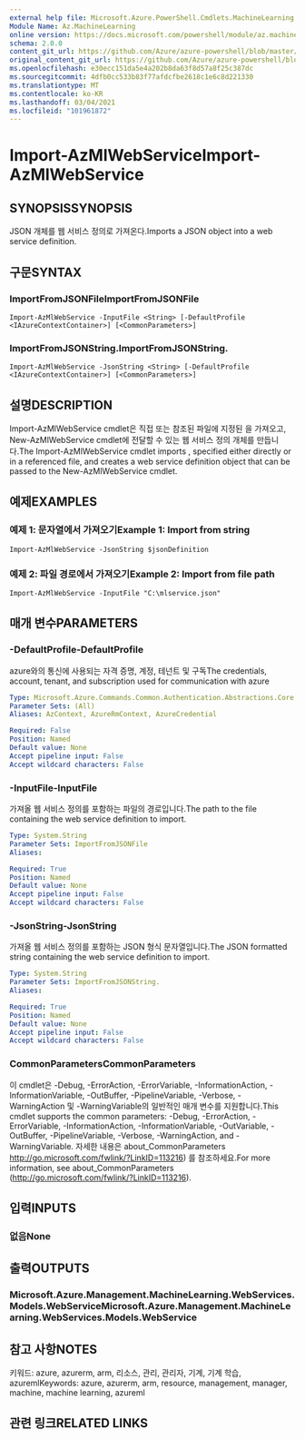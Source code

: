 ```yaml
---
external help file: Microsoft.Azure.PowerShell.Cmdlets.MachineLearning.dll-Help.xml
Module Name: Az.MachineLearning
online version: https://docs.microsoft.com/powershell/module/az.machinelearning/import-azmlwebservice
schema: 2.0.0
content_git_url: https://github.com/Azure/azure-powershell/blob/master/src/MachineLearning/MachineLearning/help/Import-AzMlWebService.md
original_content_git_url: https://github.com/Azure/azure-powershell/blob/master/src/MachineLearning/MachineLearning/help/Import-AzMlWebService.md
ms.openlocfilehash: e30ecc151da5e4a202b8da63f8d57a8f25c387dc
ms.sourcegitcommit: 4dfb0cc533b83f77afdcfbe2618c1e6c8d221330
ms.translationtype: MT
ms.contentlocale: ko-KR
ms.lasthandoff: 03/04/2021
ms.locfileid: "101961872"
---
```

# <span data-ttu-id="41d3f-101">Import-AzMlWebService</span><span class="sxs-lookup"><span data-stu-id="41d3f-101">Import-AzMlWebService</span></span>

## <span data-ttu-id="41d3f-102">SYNOPSIS</span><span class="sxs-lookup"><span data-stu-id="41d3f-102">SYNOPSIS</span></span>
<span data-ttu-id="41d3f-103">JSON 개체를 웹 서비스 정의로 가져온다.</span><span class="sxs-lookup"><span data-stu-id="41d3f-103">Imports a JSON object into a web service definition.</span></span>

## <span data-ttu-id="41d3f-104">구문</span><span class="sxs-lookup"><span data-stu-id="41d3f-104">SYNTAX</span></span>

### <span data-ttu-id="41d3f-105">ImportFromJSONFile</span><span class="sxs-lookup"><span data-stu-id="41d3f-105">ImportFromJSONFile</span></span>
```
Import-AzMlWebService -InputFile <String> [-DefaultProfile <IAzureContextContainer>] [<CommonParameters>]
```

### <span data-ttu-id="41d3f-106">ImportFromJSONString.</span><span class="sxs-lookup"><span data-stu-id="41d3f-106">ImportFromJSONString.</span></span>
```
Import-AzMlWebService -JsonString <String> [-DefaultProfile <IAzureContextContainer>] [<CommonParameters>]
```

## <span data-ttu-id="41d3f-107">설명</span><span class="sxs-lookup"><span data-stu-id="41d3f-107">DESCRIPTION</span></span>
<span data-ttu-id="41d3f-108">Import-AzMlWebService cmdlet은 직접 또는 참조된 파일에 지정된 을 가져오고, New-AzMlWebService cmdlet에 전달할 수 있는 웹 서비스 정의 개체를 만듭니다.</span><span class="sxs-lookup"><span data-stu-id="41d3f-108">The Import-AzMlWebService cmdlet imports , specified either directly or in a referenced file, and creates a web service definition object that can be passed to the New-AzMlWebService cmdlet.</span></span>

## <span data-ttu-id="41d3f-109">예제</span><span class="sxs-lookup"><span data-stu-id="41d3f-109">EXAMPLES</span></span>

### <span data-ttu-id="41d3f-110">예제 1: 문자열에서 가져오기</span><span class="sxs-lookup"><span data-stu-id="41d3f-110">Example 1: Import from string</span></span>
```
Import-AzMlWebService -JsonString $jsonDefinition
```

### <span data-ttu-id="41d3f-111">예제 2: 파일 경로에서 가져오기</span><span class="sxs-lookup"><span data-stu-id="41d3f-111">Example 2: Import from file path</span></span>
```
Import-AzMlWebService -InputFile "C:\mlservice.json"
```

## <span data-ttu-id="41d3f-112">매개 변수</span><span class="sxs-lookup"><span data-stu-id="41d3f-112">PARAMETERS</span></span>

### <span data-ttu-id="41d3f-113">-DefaultProfile</span><span class="sxs-lookup"><span data-stu-id="41d3f-113">-DefaultProfile</span></span>
<span data-ttu-id="41d3f-114">azure와의 통신에 사용되는 자격 증명, 계정, 테넌트 및 구독</span><span class="sxs-lookup"><span data-stu-id="41d3f-114">The credentials, account, tenant, and subscription used for communication with azure</span></span>

```yaml
Type: Microsoft.Azure.Commands.Common.Authentication.Abstractions.Core.IAzureContextContainer
Parameter Sets: (All)
Aliases: AzContext, AzureRmContext, AzureCredential

Required: False
Position: Named
Default value: None
Accept pipeline input: False
Accept wildcard characters: False
```

### <span data-ttu-id="41d3f-115">-InputFile</span><span class="sxs-lookup"><span data-stu-id="41d3f-115">-InputFile</span></span>
<span data-ttu-id="41d3f-116">가져올 웹 서비스 정의를 포함하는 파일의 경로입니다.</span><span class="sxs-lookup"><span data-stu-id="41d3f-116">The path to the file containing the web service definition to import.</span></span>

```yaml
Type: System.String
Parameter Sets: ImportFromJSONFile
Aliases:

Required: True
Position: Named
Default value: None
Accept pipeline input: False
Accept wildcard characters: False
```

### <span data-ttu-id="41d3f-117">-JsonString</span><span class="sxs-lookup"><span data-stu-id="41d3f-117">-JsonString</span></span>
<span data-ttu-id="41d3f-118">가져올 웹 서비스 정의를 포함하는 JSON 형식 문자열입니다.</span><span class="sxs-lookup"><span data-stu-id="41d3f-118">The JSON formatted string containing the web service definition to import.</span></span>

```yaml
Type: System.String
Parameter Sets: ImportFromJSONString.
Aliases:

Required: True
Position: Named
Default value: None
Accept pipeline input: False
Accept wildcard characters: False
```

### <span data-ttu-id="41d3f-119">CommonParameters</span><span class="sxs-lookup"><span data-stu-id="41d3f-119">CommonParameters</span></span>
<span data-ttu-id="41d3f-120">이 cmdlet은 -Debug, -ErrorAction, -ErrorVariable, -InformationAction, -InformationVariable, -OutBuffer, -PipelineVariable, -Verbose, -WarningAction 및 -WarningVariable의 일반적인 매개 변수를 지원합니다.</span><span class="sxs-lookup"><span data-stu-id="41d3f-120">This cmdlet supports the common parameters: -Debug, -ErrorAction, -ErrorVariable, -InformationAction, -InformationVariable, -OutVariable, -OutBuffer, -PipelineVariable, -Verbose, -WarningAction, and -WarningVariable.</span></span> <span data-ttu-id="41d3f-121">자세한 내용은 about_CommonParameters http://go.microsoft.com/fwlink/?LinkID=113216) 를 참조하세요.</span><span class="sxs-lookup"><span data-stu-id="41d3f-121">For more information, see about_CommonParameters (http://go.microsoft.com/fwlink/?LinkID=113216).</span></span>

## <span data-ttu-id="41d3f-122">입력</span><span class="sxs-lookup"><span data-stu-id="41d3f-122">INPUTS</span></span>

### <span data-ttu-id="41d3f-123">없음</span><span class="sxs-lookup"><span data-stu-id="41d3f-123">None</span></span>

## <span data-ttu-id="41d3f-124">출력</span><span class="sxs-lookup"><span data-stu-id="41d3f-124">OUTPUTS</span></span>

### <span data-ttu-id="41d3f-125">Microsoft.Azure.Management.MachineLearning.WebServices.Models.WebService</span><span class="sxs-lookup"><span data-stu-id="41d3f-125">Microsoft.Azure.Management.MachineLearning.WebServices.Models.WebService</span></span>

## <span data-ttu-id="41d3f-126">참고 사항</span><span class="sxs-lookup"><span data-stu-id="41d3f-126">NOTES</span></span>
<span data-ttu-id="41d3f-127">키워드: azure, azurerm, arm, 리소스, 관리, 관리자, 기계, 기계 학습, azureml</span><span class="sxs-lookup"><span data-stu-id="41d3f-127">Keywords: azure, azurerm, arm, resource, management, manager, machine, machine learning, azureml</span></span>

## <span data-ttu-id="41d3f-128">관련 링크</span><span class="sxs-lookup"><span data-stu-id="41d3f-128">RELATED LINKS</span></span>
